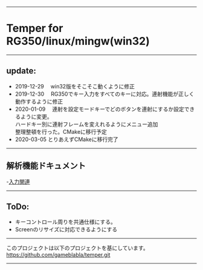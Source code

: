 ***
# Temper for RG350/linux/mingw(win32)
***
## update:
- 2019-12-29
　win32版をそこそこ動くように修正
- 2019-12-30
　RG350でキー入力をすべてのキーに対応。連射機能が正しく動作するように修正
- 2020-01-09
　連射を設定モードキーでどのボタンを連射にするか設定できるように変更。  
ハードキー別に連射フレームを変えれるようにメニュー追加  
整理整頓を行った。CMakeに移行予定  
- 2020-03-05
  とりあえずCMakeに移行完了  

***
## 解析機能ドキュメント
-[入力関連](./doc/input.md)
***
## ToDo:
- キーコントロール周りを共通仕様にする。
- Screenのリサイズに対応できるようにする

***
このプロジェクトは以下のプロジェクトを基にしています。  
https://github.com/gameblabla/temper.git

***

